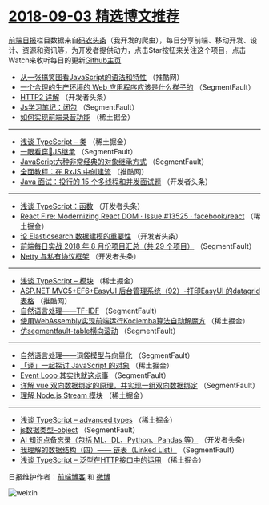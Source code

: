 # [2018-09-03 精选博文推荐](http://hao.caibaojian.com/date/2018/09/03)

[前端日报](http://caibaojian.com/c/news)栏目数据来自[码农头条](http://hao.caibaojian.com/)（我开发的爬虫），每日分享前端、移动开发、设计、资源和资讯等，为开发者提供动力，点击Star按钮来关注这个项目，点击Watch来收听每日的更新[Github主页](https://github.com/kujian/frontendDaily)
* [从一张搞笑图看JavaScript的语法和特性](http://hao.caibaojian.com/85091.html) （推酷网）
* [一个合理的生产环境的 Web 应用程序应该是什么样子的](http://hao.caibaojian.com/85047.html) （SegmentFault）
* [HTTP2 详解](http://hao.caibaojian.com/85073.html) （开发者头条）
* [Js学习笔记：闭包](http://hao.caibaojian.com/85050.html) （SegmentFault）
* [如何实现前端录音功能](http://hao.caibaojian.com/85053.html) （稀土掘金）

***
* [浅谈 TypeScript &#8211; 类](http://hao.caibaojian.com/85059.html) （稀土掘金）
* [一眼看穿👀JS继承](http://hao.caibaojian.com/85036.html) （SegmentFault）
* [JavaScript六种非常经典的对象继承方式](http://hao.caibaojian.com/85037.html) （SegmentFault）
* [全面教程：在 RxJS 中创建流](http://hao.caibaojian.com/85092.html) （推酷网）
* [Java 面试：投行的 15 个多线程和并发面试题](http://hao.caibaojian.com/85072.html) （开发者头条）

***
* [浅谈 TypeScript：函数](http://hao.caibaojian.com/85077.html) （开发者头条）
* [React Fire: Modernizing React DOM · Issue #13525 · facebook/react](http://hao.caibaojian.com/85057.html) （稀土掘金）
* [论 Elasticsearch 数据建模的重要性](http://hao.caibaojian.com/85078.html) （开发者头条）
* [前端每日实战 2018 年 8 月份项目汇总（共 29 个项目）](http://hao.caibaojian.com/85039.html) （SegmentFault）
* [Netty 与私有协议框架](http://hao.caibaojian.com/85080.html) （开发者头条）

***
* [浅谈 TypeScript &#8211; 模块](http://hao.caibaojian.com/85055.html) （稀土掘金）
* [ASP.NET MVC5+EF6+EasyUI 后台管理系统（92）-打印EasyUI 的datagrid表格](http://hao.caibaojian.com/85090.html) （推酷网）
* [自然语言处理——TF-IDF](http://hao.caibaojian.com/85048.html) （SegmentFault）
* [使用WebAssembly实现前端运行Kociemba算法自动解魔方](http://hao.caibaojian.com/85060.html) （稀土掘金）
* [仿segmentfault-table横向滚动](http://hao.caibaojian.com/85040.html) （SegmentFault）

***
* [自然语言处理——词袋模型与向量化](http://hao.caibaojian.com/85049.html) （SegmentFault）
* [「译」一起探讨 JavaScript 的对象](http://hao.caibaojian.com/85061.html) （稀土掘金）
* [Event Loop 其实也就这点事](http://hao.caibaojian.com/85041.html) （SegmentFault）
* [详解 vue 双向数据绑定的原理，并实现一组双向数据绑定](http://hao.caibaojian.com/85042.html) （SegmentFault）
* [理解 Node.js Stream 模块](http://hao.caibaojian.com/85056.html) （稀土掘金）

***
* [浅谈 TypeScript &#8211; advanced types](http://hao.caibaojian.com/85054.html) （稀土掘金）
* [js数据类型&#8211;object](http://hao.caibaojian.com/85051.html) （SegmentFault）
* [AI 知识点备忘录（包括 ML、DL、Python、Pandas 等）](http://hao.caibaojian.com/85074.html) （开发者头条）
* [我理解的数据结构（四）—— 链表（Linked List）](http://hao.caibaojian.com/85043.html) （SegmentFault）
* [浅谈 TypeScript &#8211; 泛型在HTTP接口中的运用](http://hao.caibaojian.com/85052.html) （稀土掘金）

日报维护作者：[前端博客](http://caibaojian.com/) 和 [微博](http://caibaojian.com/go/weibo)

![weixin](https://user-images.githubusercontent.com/3055447/38468989-651132ac-3b80-11e8-8e6b-15122322a9d7.png)